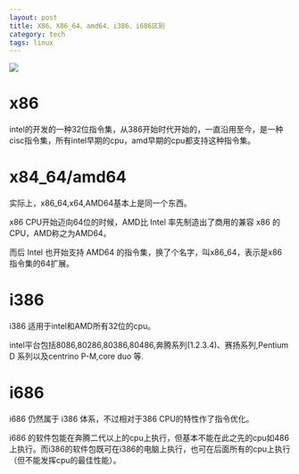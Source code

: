 ```yaml
---
layout: post
title: X86、X86_64、amd64、i386、i686区别
category: tech
tags: linux
---
```

![](https://cdn.kelu.org/blog/tags/linux.jpg)



# x86

intel的开发的一种32位指令集，从386开始时代开始的，一直沿用至今，是一种cisc指令集，所有intel早期的cpu，amd早期的cpu都支持这种指令集。



# x84_64/amd64

实际上，x86_64,x64,AMD64基本上是同一个东西。

x86 CPU开始迈向64位的时候，AMD比 Intel 率先制造出了商用的兼容 x86 的CPU，AMD称之为AMD64。

而后 Intel 也开始支持 AMD64 的指令集，换了个名字，叫x86_64，表示是x86 指令集的64扩展。



# i386

i386 适用于intel和AMD所有32位的cpu。

intel平台包括8086,80286,80386,80486,奔腾系列(1.2.3.4)、赛扬系列,Pentium D 系列以及centrino P-M,core duo 等.



# i686

i686 仍然属于 i386 体系，不过相对于386 CPU的特性作了指令优化。

i686 的软件包能在奔腾二代以上的cpu上执行，但基本不能在此之先的cpu如486上执行。而i386的软件包既可在i386的电脑上执行，也可在后面所有的cpu上执行（但不能发挥cpu的最佳性能）。